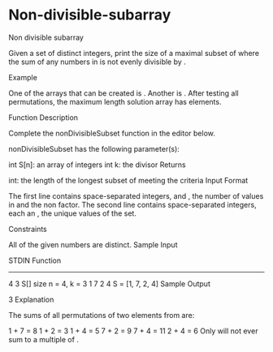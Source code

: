 # Non-divisible-subarray
Non divisible subarray

Given a set of distinct integers, print the size of a maximal subset of  where the sum of any  numbers in  is not evenly divisible by .

Example
 

One of the arrays that can be created is . Another is . After testing all permutations, the maximum length solution array has  elements.

Function Description

Complete the nonDivisibleSubset function in the editor below.

nonDivisibleSubset has the following parameter(s):

int S[n]: an array of integers
int k: the divisor
Returns

int: the length of the longest subset of  meeting the criteria
Input Format

The first line contains  space-separated integers,  and , the number of values in  and the non factor.
The second line contains  space-separated integers, each an , the unique values of the set.

Constraints

All of the given numbers are distinct.
Sample Input

STDIN    Function
-----    --------
4 3      S[] size n = 4, k = 3
1 7 2 4  S = [1, 7, 2, 4]
Sample Output

3
Explanation

The sums of all permutations of two elements from  are:

1 + 7 = 8
1 + 2 = 3
1 + 4 = 5
7 + 2 = 9
7 + 4 = 11
2 + 4 = 6
Only  will not ever sum to a multiple of .
